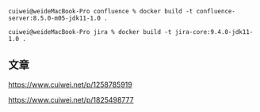 ```
cuiwei@weideMacBook-Pro confluence % docker build -t confluence-server:8.5.0-m05-jdk11-1.0 .

cuiwei@weideMacBook-Pro jira % docker build -t jira-core:9.4.0-jdk11-1.0 .         

```
## 文章
https://www.cuiwei.net/p/1258785919

https://www.cuiwei.net/p/1825498777

